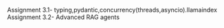 Assignment 3.1- typing,pydantic,concurrency(threads,asyncio).llamaindex
Assignment 3.2- Advanced RAG agents
